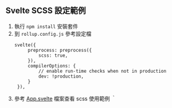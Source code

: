 ## Svelte SCSS 設定範例

1. 執行 `npm install` 安裝套件
2. 到 `rollup.config.js` 參考設定檔
   ```
   svelte({
   		preprocess: preprocess({
   			scss: true,
   		}),
   		compilerOptions: {
   			// enable run-time checks when not in production
   			dev: !production,
   		}
   	}),
   ```
3. 參考 [App.svelte](./src/App.svelte) 檔案查看 scss 使用範例
   ｀
